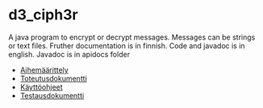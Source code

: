 # d3_ciph3r

A java program to encrypt or decrypt messages. Messages can be strings or text files.  Fruther documentation is in finnish. Code and javadoc is in english. Javadoc is in apidocs folder

* [Aihemäärittely](https://github.com/Antiik91/d3_ciph3r/blob/master/dokumentaatio/Aihem%C3%A4%C3%A4rittely.md)
* [Toteutusdokumentti](https://github.com/Antiik91/d3_ciph3r/blob/master/dokumentaatio/Toteutusdokumentti.md)
* [Käyttöohjeet](https://github.com/Antiik91/d3_ciph3r/blob/master/dokumentaatio/K%C3%A4ytt%C3%B6ohjeet.md)
* [Testausdokumentti](https://github.com/Antiik91/d3_ciph3r/blob/master/dokumentaatio/Testausdokumentti.md)
